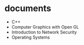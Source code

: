 # documents

* C++
* Computer Graphics with Open GL
* Introduction to Network Security
* Operating Systems
